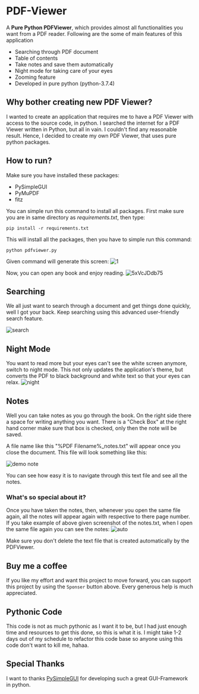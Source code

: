 # PDF-Viewer
A **Pure Python PDFViewer**, which provides almost all functionalities you want from a PDF reader. Following are the some of main features of this application

- Searching through PDF document
- Table of contents
- Take notes and save them automatically
- Night mode for taking care of your eyes
- Zooming feature
- Developed in pure python (python-3.7.4)

## Why bother creating new PDF Viewer?
I wanted to create an application that requires me to have a PDF Viewer with access to the source code, in python. I searched the internet for a PDF Viewer written in Python, but all in vain. I couldn't find any reasonable result.
Hence, I decided to create my own PDF Viewer, that uses pure python packages.

## How to run?
Make sure you have installed these packages:

- PySimpleGUI
- PyMuPDF
- fitz

You can simple run this command to install all packages. First make sure you are in same directory as *requirements.txt*, then type:

`pip install -r requirements.txt`

This will install all the packages, then you have to simple run this command:

`python pdfviewer.py`

Given command will generate this screen:
![1](https://user-images.githubusercontent.com/49767636/101292187-c08cbf80-382f-11eb-9f8b-65e32dab0a48.jpg)

Now, you can open any book and enjoy reading.
![5xVcJDdb75](https://user-images.githubusercontent.com/49767636/101292582-3abe4380-3832-11eb-86e5-0f85c80c4c72.gif)

## Searching
We all just want to search through a document and get things done quickly, well I got your back. Keep searching using this advanced user-friendly search feature.

![search](https://user-images.githubusercontent.com/49767636/101292458-5ffe8200-3831-11eb-8873-71056c39d2e0.gif)

## Night Mode
You want to read more but your eyes can't see the white screen anymore, switch to night mode. This not only updates the application's theme,  but converts the PDF to black background and white text so that your eyes can relax.
![night](https://user-images.githubusercontent.com/49767636/101292512-b966b100-3831-11eb-8ed5-8ab291b6b645.jpg)

## Notes
Well you can take notes as you go through the book. On the right side there a space for writing anything you want. There is a "Check Box" at the right hand corner make sure that box is checked, only then the note will be saved.

A file name like this "%PDF Filename%_notes.txt" will appear once you close the document. This file will look something like this:

![demo note](https://user-images.githubusercontent.com/49767636/101292682-e10a4900-3832-11eb-9b54-c63708c7c1d6.jpg)


You can see how easy it is to navigate through this text file and see all the notes.

### What's so special about it?
Once you have taken the notes, then, whenever you open the same file again, all the notes will appear again with respective to there page number. If you take example of above given screenshot of the notes.txt, when I open the same file again you can see the notes:
![auto](https://user-images.githubusercontent.com/49767636/101292715-0d25ca00-3833-11eb-815c-1d4f73cd271f.jpg)


Make sure you don't delete the text file that is created automatically by the PDFViewer.

## Buy me a coffee
If you like my effort and want this project to move forward, you can support this project by using the `Sponser` button above. Every generous help is much appreciated.

## Pythonic Code
This code is not as much pythonic as I want it to be, but I had just enough time and resources to get this done, so this is what it is. I might take 1-2 days out of my schedule to refactor this code base so anyone using this code don't want to kill me, hahaa.

## Special Thanks
I want to thanks [PySimpleGUI](https://github.com/PySimpleGUI/PySimpleGUI) for developing such a great GUI-Framework in python.
